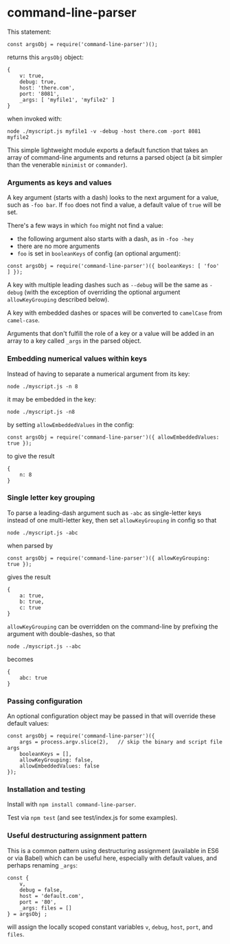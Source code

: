 # command-line-parser
This statement:
```
const argsObj = require('command-line-parser')();
```
returns this ```argsObj``` object:
```
{
	v: true,
	debug: true,
	host: 'there.com',
	port: '8081',
	_args: [ 'myfile1', 'myfile2' ]
}
```
when invoked with:
```
node ./myscript.js myfile1 -v -debug -host there.com -port 8081 myfile2
```
This simple lightweight module exports a default function that takes an array of command-line arguments and returns a parsed object (a bit simpler than the venerable ```minimist``` or ```commander```).

### Arguments as keys and values
A key argument (starts with a dash) looks to the next argument for a value, such as ```-foo bar```.  If ```foo``` does not find a value, a default value of ```true``` will be set.

There's a few ways in which ```foo``` might not find a value:
* the following argument also starts with a dash, as in ```-foo -hey```
* there are no more arguments
* ```foo``` is set in ```booleanKeys``` of config (an optional argument):
```
const argsObj = require('command-line-parser')({ booleanKeys: [ 'foo' ] });
```
A key with multiple leading dashes such as ```--debug``` will be the same as ```-debug``` (with the exception of overriding the optional argument ```allowKeyGrouping``` described below).

A key with embedded dashes or spaces will be converted to ```camelCase``` from ```camel-case```.

Arguments that don't fulfill the role of a key or a value will be added in an array to a key called ```_args``` in the parsed object.

### Embedding numerical values within keys
Instead of having to separate a numerical argument from its key:
```
node ./myscript.js -n 8
```
it may be embedded in the key:
```
node ./myscript.js -n8
```
by setting ```allowEmbeddedValues``` in the config:
```
const argsObj = require('command-line-parser')({ allowEmbeddedValues: true });
```
to give the result
```
{
	n: 8
}
```
### Single letter key grouping
To parse a leading-dash argument such as ```-abc``` as single-letter keys instead of one multi-letter key, then set ```allowKeyGrouping``` in config so that
```
node ./myscript.js -abc
```
when parsed by
```
const argsObj = require('command-line-parser')({ allowKeyGrouping: true });
```
gives the result
```
{
	a: true,
	b: true,
	c: true
}
```
```allowKeyGrouping``` can be overridden on the command-line by prefixing the argument with double-dashes, so that
```
node ./myscript.js --abc
```
becomes
```
{
	abc: true
}
```

### Passing configuration
An optional configuration object may be passed in that will override these default values:
```
const argsObj = require('command-line-parser')({
	args = process.argv.slice(2),	// skip the binary and script file args
	booleanKeys = [],
	allowKeyGrouping: false,
	allowEmbeddedValues: false
});
```
### Installation and testing
Install with ```npm install command-line-parser```.

Test via ```npm test``` (and see test/index.js for some examples).

### Useful destructuring assignment pattern
This is a common pattern using destructuring assignment (available in ES6 or via Babel) which can be useful here, especially with default values, and perhaps renaming ```_args```:
```
const {
	v,
	debug = false,
	host = 'default.com',
	port = '80',
	_args: files = []
} = argsObj ;
```
will assign the locally scoped constant variables ```v```, ```debug```, ```host```, ```port```, and ```files```.

